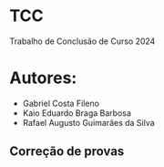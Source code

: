 # TCC
Trabalho de Conclusão de Curso 2024
<h1>Autores:</h1>
<ul>
  <li>Gabriel Costa Fileno</li>
  <li>Kaio Eduardo Braga Barbosa</li>
  <li>Rafael Augusto Guimarães da Silva</li>
</ul>

<h2>Correção de provas</h2>